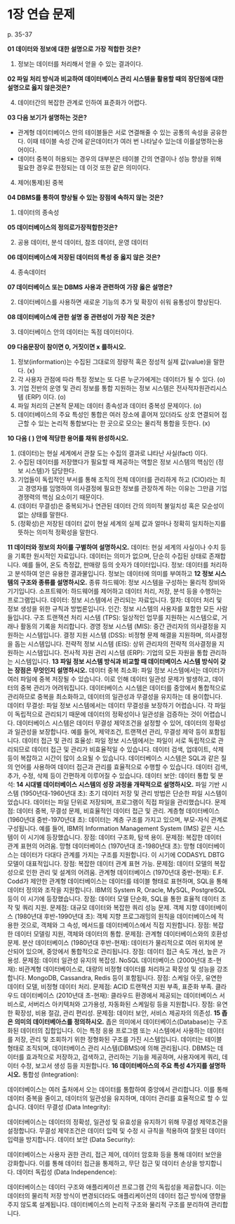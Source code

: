 # 1장 연습 문제

p. 35-37

**01 데이터와 정보에 대한 설명으로 가장 적합한 것은?**

1. 정보는 데이터를 처리해서 얻을 수 있는 결과이다.

**02 파일 처리 방식과 비교하여 데이터베이스 관리 시스템을 활용할 때의 장단점에 대한 설명으로 옳지 않은것은?**

4. 데이터간의 복잡한 관계로 인하여 표준화가 어렵다.

**03 다음 보기가 설명하는 것은?**

- 관계형 데이터베이스 안의 테이블들은 서로 연결해줄 수 있는 공통의 속성을 공유한다. 이때 테이블 속성 간에 같은데이터가 여러 번 나타날수 있는데 이를설명하는용어이다.
- 데이터 중복이 허용되는 경우의 대부분은 테이블 간의 연결이나 성능 향상을 위해 필요한 경우로 한정되는 데 이것 또한 같은 의미이다.

4. 제어(통제)된 중복

**04 DBMS를 통하여 향상될 수 있는 장점에 속하지 않는 것은?**
1. 데이터의 종속성

**05 데이터베이스의 정의로가장적합한것은?**

2. 공용 데이터, 분석 데이터, 참조 데이터, 운영 데이터

**06 데이터베이스에 저장된 데이터의 특성 중 옳지 않은 것은?**

4. 종속데이터

**07 데이터베이스 또는 DBMS 사용과 관련하여 가장 옳은 설명은?**

2. 데이터베이스를 사용하면 새로운 기능의 추가 및 확장이 쉬워 융통성이 향상된다.

**08 데이터베이스에 관한 설명 중 관련성이 가장 적은 것은?**

3. 데이터베이스 안의 데이터는 독점 데이터이다.

**09 다음문장이 참이면 0, 거짓이면 x 를하시오.**

1. 정보(information)는 수집된 그대로의 정량적 혹은 정성적 실제 값(value)을 말한다. (x)
2. 각 사용자 관점에 따라 특정 정보는 또 다른 누군가에게는 데이터가 될 수 있다. (o)
3. 기업 전반의 운영 및 관리 정보를 통합 지원하는 정보 시스템은 전사적자원관리시스템 (ERP) 이다. (o)
4. 파일 처리의 근본적 문제는 데이터 종속성과 데이터 중복성 문제이다. (o)
5. 데이터베이스의 주요 특성인 통합은 여러 장소에 흩어져 있더라도 상호 연결되어 접근할 수 있는 논리적 통합보다는 한 곳으로 모으는 물리적 통합을 듯한다. (x)

**10 다음 ( ) 안에 적당한 용어를 채워 완성하시오.**

1. (데이터)는 현실 세계에서 관찰 도는 수집의 결과로 냐타난 사실(fact) 이다.
2. 수집된 데이터를 저장했다가 필요할 때 제공하는 역할은 정보 시스템의 핵심인 (정보 시스템)가 담당한다.
3. 기업들이 독립적인 부서를 통해 조직의 전체 데이터를 관리하게 하고 (CIO)라는 최고 경영자를 임명하여 의사결정에 필요한 정보를 관장하계 하는 이유는 그만큼 기업 경쟁력의 핵심 요소이기 때문이다.
4. (데이터 무결성)은 중복되거나 연관된 데이터 간의 의미적 불일치성 혹은 모순성이 없는 상태를 말한다.
5. (정확성)은 저장된 데이터 값이 현실 세계의 실제 값과 얼마나 정확히 일치하는지를 뜻하는 의미적 정확성을 말한다.

**11 데이터와 정보의 차이를 구별하여 설명하시오.**
데이터: 현실 세계의 사실이나 수치 등을 기록한 원시적인 자료입니다. 데이터는 의미가 없으며, 단순히 수집된 상태로 존재합니다. 예를 들어, 온도 측정값, 판매량 등의 숫자가 데이터입니다.
정보: 데이터를 처리하고 분석하여 얻은 유용한 결과물입니다. 정보는 데이터에 의미를 부여하고
**12 정보 시스템의 구조와 종류를 설명하시오.**
종류
하드웨어: 정보 시스템을 구성하는 물리적 장비와 기기입니다.
소프트웨어: 하드웨어를 제어하고 데이터 처리, 저장, 분석 등을 수행하는 프로그램입니다.
데이터: 정보 시스템에서 관리되는 자료입니다.
절차: 데이터 처리 및 정보 생성을 위한 규칙과 방법론입니다.
인간: 정보 시스템의 사용자를 포함한 모든 사람들입니다.
구조
트랜잭션 처리 시스템 (TPS): 일상적인 업무를 지원하는 시스템으로, 거래나 활동의 기록을 처리합니다.
경영 정보 시스템 (MIS): 중간 관리자의 의사결정을 지원하는 시스템입니다.
결정 지원 시스템 (DSS): 비정형 문제 해결을 지원하며, 의사결정을 돕는 시스템입니다.
전략적 정보 시스템 (EIS): 상위 관리자의 전략적 의사결정을 지원하는 시스템입니다.
전사적 자원 관리 시스템 (ERP): 기업의 모든 자원을 통합 관리하는 시스템입니다.
**13 파일 정보 시스템 방식과 비교할 때 데이터베이스 시스템 방식이 갖는 장점은 무엇인지 설명하시오.**
데이터 중복 최소화:
파일 정보 시스템에서는 데이터가 여러 파일에 중복 저장될 수 있습니다. 이로 인해 데이터 일관성 문제가 발생하고, 데이터의 중복 관리가 어려워집니다.
데이터베이스 시스템은 데이터를 중앙에서 통합적으로 관리하므로 중복을 최소화하고, 데이터의 일관성과 무결성을 유지하는 데 용이합니다.
데이터 무결성:
파일 정보 시스템에서는 데이터 무결성을 보장하기 어렵습니다. 각 파일이 독립적으로 관리되기 때문에 데이터의 정확성이나 일관성을 검증하는 것이 어렵습니다.
데이터베이스 시스템은 데이터 무결성 제약조건을 설정할 수 있어, 데이터의 정확성과 일관성을 보장합니다. 예를 들어, 제약조건, 트랜잭션 관리, 무결성 제약 등이 포함됩니다.
데이터 접근 및 관리 효율성:
파일 정보 시스템에서는 파일이 서로 독립적으로 관리되므로 데이터 접근 및 관리가 비효율적일 수 있습니다. 데이터 검색, 업데이트, 삭제 등이 복잡하고 시간이 많이 소요될 수 있습니다.
데이터베이스 시스템은 SQL과 같은 질의 언어를 사용하여 데이터 접근과 관리를 효율적으로 수행할 수 있습니다. 데이터 검색, 추가, 수정, 삭제 등이 간편하게 이루어질 수 있습니다.
데이터 보안:
데이터 통합 및 분석:
**14 시대별 데이터베이스 시스템의 성장 과정을 개략적으로 설명하시오.**
파일 기반 시스템 (1950년대-1960년대 초):
초기 데이터 저장 및 관리 방법은 단순한 파일 시스템이었습니다. 데이터는 파일 단위로 저장되며, 프로그램이 직접 파일을 관리했습니다.
문제점: 데이터 중복, 무결성 문제, 비효율적인 데이터 접근 및 관리.
계층형 데이터베이스 (1960년대 중반-1970년대 초):
데이터는 계층 구조를 가지고 있으며, 부모-자식 관계로 구성됩니다. 예를 들어, IBM의 Information Management System (IMS) 같은 시스템이 이 시기에 등장했습니다.
장점: 데이터 구조화, 탐색 용이.
문제점: 복잡한 데이터 관계 표현의 어려움.
망형 데이터베이스 (1970년대 초-1980년대 초):
망형 데이터베이스는 데이터가 다대다 관계를 가지는 구조를 지원합니다. 이 시기에 CODASYL DBTG 모델이 대표적입니다.
장점: 복잡한 데이터 관계 표현 가능.
문제점: 데이터 모델의 복잡성으로 인한 관리 및 설계의 어려움.
관계형 데이터베이스 (1970년대 중반-현재):
E.F. Codd가 제안한 관계형 데이터베이스는 데이터를 테이블 형태로 표현하며, SQL을 통해 데이터 정의와 조작을 지원합니다. IBM의 System R, Oracle, MySQL, PostgreSQL 등이 이 시기에 등장했습니다.
장점: 데이터 모델 단순화, SQL을 통한 효율적 데이터 조작 및 쿼리 지원.
문제점: 대규모 데이터와 복잡한 쿼리 성능 문제.
객체 지향 데이터베이스 (1980년대 후반-1990년대 초):
객체 지향 프로그래밍의 원칙을 데이터베이스에 적용한 것으로, 객체와 그 속성, 메서드를 데이터베이스에서 직접 지원합니다.
장점: 복잡한 데이터 모델링 지원, 객체와 데이터의 통합.
문제점: 관계형 데이터베이스와의 호환성 문제.
분산 데이터베이스 (1980년대 후반-현재):
데이터가 물리적으로 여러 위치에 분산되어 있으며, 중앙에서 통합적으로 관리됩니다.
장점: 데이터 접근 속도 개선, 높은 가용성.
문제점: 데이터 일관성 유지의 복잡성.
NoSQL 데이터베이스 (2000년대 초-현재):
비관계형 데이터베이스로, 대량의 비정형 데이터를 처리하고 확장성 및 성능을 강조합니다. MongoDB, Cassandra, Redis 등이 포함됩니다.
장점: 스케일 아웃, 유연한 데이터 모델, 비정형 데이터 처리.
문제점: ACID 트랜잭션 지원 부족, 표준화 부족.
클라우드 데이터베이스 (2010년대 초-현재):
클라우드 환경에서 제공되는 데이터베이스 서비스로, 서버리스 아키텍처와 고가용성, 자동화된 스케일링 등을 지원합니다.
장점: 유연한 확장성, 비용 절감, 관리 편리성.
문제점: 데이터 보안, 서비스 제공자의 의존성.
**15 좁은 의미의 데이터베아스를 정의하시오.**
좁은 의미에서 데이터베이스(Database)는 구조화된 데이터의 집합입니다. 이는 특정 응용 프로그램 또는 시스템에서 사용하는 데이터를 저장, 관리 및 조회하기 위한 정형화된 구조를 가진 시스템입니다. 데이터는 테이블 형태로 조직되며, 데이터베이스 관리 시스템(DBMS)에 의해 관리됩니다. DBMS는 데이터를 효과적으로 저장하고, 검색하고, 관리하는 기능을 제공하며, 사용자에게 쿼리, 데이터 수정, 보고서 생성 등을 지원합니다.
**16 데이터베아스의 주요 특성 4가지를 설명하시오.**
통합성 (Integration):

데이터베이스는 여러 출처에서 오는 데이터를 통합하여 중앙에서 관리합니다. 이를 통해 데이터 중복을 줄이고, 데이터의 일관성을 유지하며, 데이터 관리를 효율적으로 할 수 있습니다.
데이터 무결성 (Data Integrity):

데이터베이스는 데이터의 정확성, 일관성 및 유효성을 유지하기 위해 무결성 제약조건을 설정합니다. 무결성 제약조건은 데이터 입력 및 수정 시 규칙을 적용하여 잘못된 데이터 입력을 방지합니다.
데이터 보안 (Data Security):

데이터베이스는 사용자 권한 관리, 접근 제어, 데이터 암호화 등을 통해 데이터 보안을 강화합니다. 이를 통해 데이터 접근을 통제하고, 무단 접근 및 데이터 손상을 방지합니다.
데이터 독립성 (Data Independence):

데이터베이스는 데이터 구조와 애플리케이션 프로그램 간의 독립성을 제공합니다. 이는 데이터의 물리적 저장 방식이 변경되더라도 애플리케이션의 데이터 접근 방식에 영향을 주지 않도록 설계됩니다. 데이터베이스의 논리적 구조와 물리적 구조를 분리하여 관리합니다.
